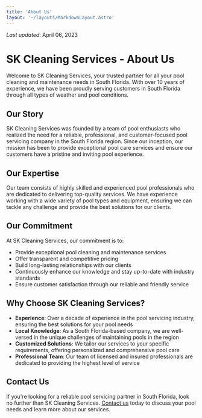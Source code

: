 ```yaml
---
title: 'About Us'
layout: '~/layouts/MarkdownLayout.astro'
---
```


_Last updated_: April 06, 2023

# SK Cleaning Services - About Us

Welcome to SK Cleaning Services, your trusted partner for all your pool cleaning and maintenance needs in South Florida. With over 10 years of experience, we have been proudly serving customers in South Florida through all types of weather and pool conditions.

## Our Story

SK Cleaning Services was founded by a team of pool enthusiasts who realized the need for a reliable, professional, and customer-focused pool servicing company in the South Florida region. Since our inception, our mission has been to provide exceptional pool care services and ensure our customers have a pristine and inviting pool experience.

## Our Expertise

Our team consists of highly skilled and experienced pool professionals who are dedicated to delivering top-quality services. We have experience working with a wide variety of pool types and equipment, ensuring we can tackle any challenge and provide the best solutions for our clients.

## Our Commitment

At SK Cleaning Services, our commitment is to:

- Provide exceptional pool cleaning and maintenance services
- Offer transparent and competitive pricing
- Build long-lasting relationships with our clients
- Continuously enhance our knowledge and stay up-to-date with industry standards
- Ensure customer satisfaction through our reliable and friendly service

## Why Choose SK Cleaning Services?

- **Experience**: Over a decade of experience in the pool servicing industry, ensuring the best solutions for your pool needs
- **Local Knowledge**: As a South Florida-based company, we are well-versed in the unique challenges of maintaining pools in the region
- **Customized Solutions**: We tailor our services to your specific requirements, offering personalized and comprehensive pool care
- **Professional Team**: Our team of licensed and insured professionals are dedicated to providing the highest level of service

## Contact Us

If you're looking for a reliable pool servicing partner in South Florida, look no further than SK Cleaning Services. [Contact us](/contact) today to discuss your pool needs and learn more about our services.
